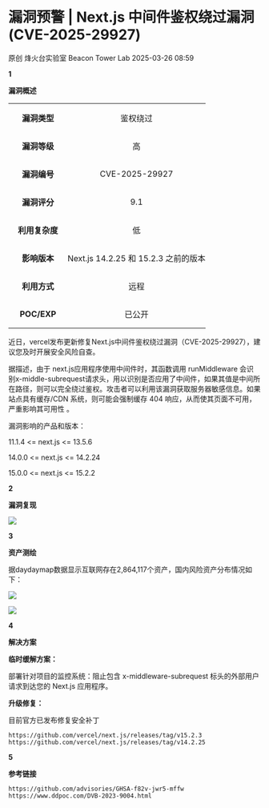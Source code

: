 #  漏洞预警 | Next.js 中间件鉴权绕过漏洞 (CVE-2025-29927)   
原创 烽火台实验室  Beacon Tower Lab   2025-03-26 08:59  
  
**1**  
  
  
  
  
**漏洞概述**  
  
<table><tbody><tr><td colspan="1" rowspan="1" style="border-color: rgb(62, 62, 62);padding: 0px;" width="30.0000%"><section style="text-align: center;"><p><strong>漏洞类型</strong></p></section></td><td colspan="1" rowspan="1" style="border-color: rgb(62, 62, 62);padding: 0px;" width="70.0000%"><section style="text-align: center;"><p>鉴权绕过</p></section></td></tr><tr><td colspan="1" rowspan="1" style="border-color: rgb(62, 62, 62);padding: 0px;" width="30.0000%"><section style="text-align: center;"><p><strong>漏洞等级</strong></p></section></td><td colspan="1" rowspan="1" style="border-color: rgb(62, 62, 62);padding: 0px;" width="70.0000%"><section style="text-align: center;"><p>高</p></section></td></tr><tr><td colspan="1" rowspan="1" style="border-color: rgb(62, 62, 62);padding: 0px;" width="30.0000%"><section style="text-align: center;"><p><strong>漏洞编号</strong></p></section></td><td colspan="1" rowspan="1" style="border-color: rgb(62, 62, 62);padding: 0px;" width="70.0000%"><section style="text-align: center;"><p>CVE-2025-29927</p></section></td></tr><tr><td colspan="1" rowspan="1" style="border-color: rgb(62, 62, 62);padding: 0px;" width="30.0000%"><section style="text-align: center;"><p><strong>漏洞评分</strong></p></section></td><td colspan="1" rowspan="1" style="border-color: rgb(62, 62, 62);padding: 0px;" width="70.0000%"><section style="text-align: center;"><p>9.1</p></section></td></tr><tr><td colspan="1" rowspan="1" style="border-color: rgb(62, 62, 62);padding: 0px;" width="30.0000%"><section style="text-align: center;"><p><strong>利用复杂度</strong></p></section></td><td colspan="1" rowspan="1" style="border-color: rgb(62, 62, 62);padding: 0px;" width="70.0000%"><section style="text-align: center;"><p>低</p></section></td></tr><tr><td colspan="1" rowspan="1" style="border-color: rgb(62, 62, 62);padding: 0px;" width="30.0000%"><section style="text-align: center;"><p><strong>影响版本</strong></p></section></td><td colspan="1" rowspan="1" style="border-color: rgb(62, 62, 62);padding: 0px;" width="70.0000%"><section style="text-align: center;"><p>Next.js 14.2.25 和 15.2.3 之前的版本</p></section></td></tr><tr><td colspan="1" rowspan="1" style="border-color: rgb(62, 62, 62);padding: 0px;" width="30.0000%"><section style="text-align: center;"><p><strong>利用方式</strong></p></section></td><td colspan="1" rowspan="1" style="border-color: rgb(62, 62, 62);padding: 0px;" width="70.0000%"><section style="text-align: center;"><p>远程</p></section></td></tr><tr><td colspan="1" rowspan="1" style="border-color: rgb(62, 62, 62);padding: 0px;" width="30.0000%"><section style="text-align: center;"><p><strong>POC/EXP</strong></p></section></td><td colspan="1" rowspan="1" style="border-color: rgb(62, 62, 62);padding: 0px;" width="70.0000%"><section style="text-align: center;"><p>已公开</p></section></td></tr></tbody></table>  
  
  
近日，vercel发布更新修复Next.js中间件鉴权绕过漏洞（CVE-2025-29927），建议您及时开展安全风险自查。  
  
  
据描述，由于 next.js应用程序使用中间件时，其函数调用 runMiddleware 会识别x-middle-subrequest请求头，用以识别是否应用了中间件，如果其值是中间所在路径，则可以完全绕过鉴权。攻击者可以利用该漏洞获取服务器敏感信息。如果站点具有缓存/CDN 系统，则可能会强制缓存 404 响应，从而使其页面不可用，严重影响其可用性 。  
  
  
漏洞影响的产品和版本：  
  
11.1.4 <= next.js <= 13.5.6    
  
14.0.0 <= next.js <= 14.2.24    
  
15.0.0 <= next.js <= 15.2.2  
  
  
**2**  
  
  
  
  
**漏洞复现**  
  
![](https://mmbiz.qpic.cn/mmbiz_png/8E5sfrfkeAMZBWA9MOibEQtNicKf6q90tTG57iburaMCZ6Brgnt4FJIWErpqibnRMd3BnUkkAj1jWmtnX5BGwJlcjg/640?wx_fmt=png&from=appmsg "")  
  
  
**3**  
  
  
  
  
**资产测绘**  
  
据daydaymap数据显示互联网存在2,864,117个资产，国内风险资产分布情况如下：  
  
![](https://mmbiz.qpic.cn/mmbiz_png/8E5sfrfkeAMZBWA9MOibEQtNicKf6q90tT418CU7Rg2TC4WYD7MFT08ICQibNicfQjH3u9rdyuXYBrCBTFIwdGajkg/640?wx_fmt=png&from=appmsg "")  
  
![](https://mmbiz.qpic.cn/mmbiz_png/8E5sfrfkeAMZBWA9MOibEQtNicKf6q90tTk8ia5OU067zEQ3qJwSlesLofv4n5bEeV6kVia7zTGgphtwZos8icPhEbw/640?wx_fmt=png&from=appmsg "")  
  
  
**4**  
  
  
  
  
**解决方案**  
  
**临时缓解方案：**  
  
部署针对项目的监控系统：阻止包含 x-middleware-subrequest 标头的外部用户请求到达您的 Next.js 应用程序。  
  
**升级修复：**  
  
目前官方已发布修复安全补丁  
```
https://github.com/vercel/next.js/releases/tag/v15.2.3
https://github.com/vercel/next.js/releases/tag/v14.2.25
```  
  
  
**5**  
  
  
  
  
**参考链接**  
```
https://github.com/advisories/GHSA-f82v-jwr5-mffw
https://www.ddpoc.com/DVB-2023-9004.html
```  
  
  
  
  
  
